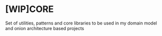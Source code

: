 # [WIP]CORE

Set of utilities, patterns and core libraries to be used in my domain model and onion architecture based projects